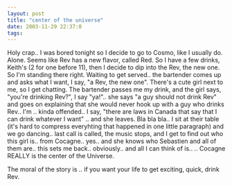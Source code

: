 ```yaml
---
layout: post
title: "center of the universe"
date: 2003-11-29 22:37:0
tags: 
---
```


Holy crap.. I was bored tonight so I decide to go to Cosmo, like I usually do. Alone. Seems like Rev has a new flavor, called Red. So I have a few drinks, Keith's (2 for one before 11), then I decide to dip into the Rev, the new one. So I'm standing there right. Waiting to get served.. the bartender comes up and asks what I want, I say, "a Rev, the new one". There's a cute girl next to me, so I get chatting. The bartender passes me my drink, and the girl says, "you're drinking Rev?", I say "ya!".. she says "a guy should not drink Rev" and goes on explaining that she would never hook up with a guy who drinks Rev.. I'm .. kinda offended.. I say, "there are laws in Canada that say that I can drink whatever I want" .. and she leaves. Bla bla bla.. I sit at their table (it's hard to compress everyhting that happened in one little paragraph) and we go dancing.. last call is called, the music stops, and I get to find out who this girl is.. from Cocagne.. yes.. and she knows who Sebastien and all of them are.. this sets me back.. obviously.. and all I can think of is.. .. Cocagne REALLY is the center of the Universe.

The moral of the story is .. if you want your life to get exciting, quick, drink Rev.

